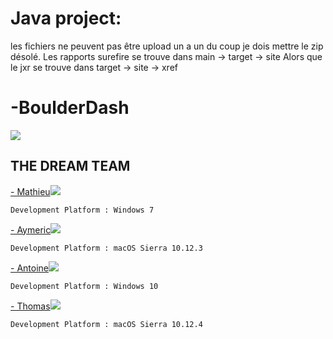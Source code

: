 
# Java project:

les fichiers ne peuvent pas être upload un a un du coup je dois mettre le zip désolé.
Les rapports surefire se trouve dans main -> target -> site
Alors que le jxr se trouve dans target -> site -> xref

# -BoulderDash


[<img src="https://gamefaqs.akamaized.net/box/0/2/1/2021_front.jpg">](http://www.retrogames.cz/play_232-NES.php)


## THE DREAM TEAM

[- Mathieu](https://exia.cesi.fr)<img src= "http://i36.photobucket.com/albums/e12/thomasbuet/v_brisset_1476882568432-png_zpsxqszlazz.png">
	
    Development Platform : Windows 7

[- Aymeric](https://exia.cesi.fr)<img src= "http://i36.photobucket.com/albums/e12/thomasbuet/v_lemoine_1476883124266-jpg_zpsipnrpmmv.jpeg">
	
    Development Platform : macOS Sierra 10.12.3

[- Antoine](https://exia.cesi.fr)<img src= "http://i36.photobucket.com/albums/e12/thomasbuet/v_robert_1476883745725-jpg_zpsbuamtwti.jpeg">
	
    Development Platform : Windows 10

[- Thomas](https://exia.cesi.fr)<img src= "http://i36.photobucket.com/albums/e12/thomasbuet/v_buet_1476882657616-jpg_zpshvr0hfnq.jpeg">
	
    Development Platform : macOS Sierra 10.12.4

